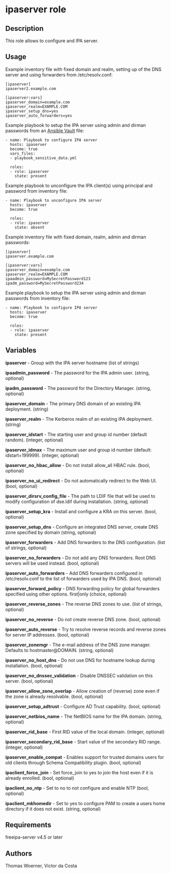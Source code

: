 ipaserver role
==============

Description
-----------

This role allows to configure and IPA server.

Usage
-----

Example inventory file with fixed domain and realm, setting up of the DNS server and using forwarders from /etc/resolv.conf:

    [ipaserver]
    ipaserver2.example.com

    [ipaserver:vars]
    ipaserver_domain=example.com
    ipaserver_realm=EXAMPLE.COM
    ipaserver_setup_dns=yes
    ipaserver_auto_forwarders=yes

Example playbook to setup the IPA server using admin and dirman passwords from an [Ansible Vault](http://docs.ansible.com/ansible/latest/playbooks_vault.html) file:

    - name: Playbook to configure IPA server
      hosts: ipaserver
      become: true
      vars_files:
      - playbook_sensitive_data.yml

      roles:
      - role: ipaserver
        state: present

Example playbook to unconfigure the IPA client(s) using principal and password from inventory file:

    - name: Playbook to unconfigure IPA server
      hosts: ipaserver
      become: true

      roles:
      - role: ipaserver
        state: absent

Example inventory file with fixed domain, realm, admin and dirman passwords:

    [ipaserver]
    ipaserver.example.com

    [ipaserver:vars]
    ipaserver_domain=example.com
    ipaserver_realm=EXAMPLE.COM
    ipaadmin_password=MySecretPassword123
    ipadm_password=MySecretPassword234

Example playbook to setup the IPA server using admin and dirman passwords from inventory file:

    - name: Playbook to configure IPA server
      hosts: ipaserver
      become: true

      roles:
      - role: ipaserver
        state: present

Variables
---------

**ipaserver** - Group with the IPA server hostname
 (list of strings)

**ipaadmin_password** - The password for the IPA admin user.
 (string, optional)

 **ipadm_password** - The password for the  Directory Manager.
 (string, optional)

**ipaserver_domain** - The primary DNS domain of an existing IPA deployment.
 (string)

**ipaserver_realm** - The Kerberos realm of an existing IPA deployment.
 (string)

**ipaserver_idstart** - The starting user and group id number (default random).
 (integer, optional)

**ipaserver_idmax** - The maximum user and group id number (default: idstart+199999).
 (integer, optional)

**ipaserver_no_hbac_allow** - Do not install allow_all HBAC rule.
 (bool, optional)

**ipaserver_no_ui_redirect** - Do not automatically redirect to the Web UI.
 (bool, optional)

**ipaserver_dirsrv_config_file** - The path to LDIF file that will be used to modify configuration of dse.ldif during installation.
 (string, optional)

**ipaserver_setup_kra** - Install and configure a KRA on this server.
 (bool, optional)

**ipaserver_setup_dns** - Configure an integrated DNS server, create DNS zone specified by domain
 (string, optional)

**ipaserver_forwarders** - Add DNS forwarders to the DNS configuration.
 (list of strings, optional)

**ipaserver_no_forwarders** - Do not add any DNS forwarders. Root DNS servers will be used instead.
 (bool, optional)

**ipaserver_auto_forwarders** - Add DNS forwarders configured in /etc/resolv.conf to the list of forwarders used by IPA DNS.
 (bool, optional)

**ipaserver_forward_policy** - DNS forwarding policy for global forwarders specified using other options. first|only
 (choice, optional)

**ipaserver_reverse_zones** - The reverse DNS zones to use.
 (list of strings, optional)

**ipaserver_no_reverse** - Do not create reverse DNS zone.
 (bool, optional)

**ipaserver_auto_reverse** - Try to resolve reverse records and reverse zones for server IP addresses.
 (bool, optional)

**ipaserver_zonemgr** - The e-mail address of the DNS zone manager. Defaults to hostmaster@DOMAIN.
 (string, optional)

**ipaserver_no_host_dns** - Do not use DNS for hostname lookup during installation.
 (bool, optional)

**ipaserver_no_dnssec_validation** - Disable DNSSEC validation on this server.
 (bool, optional)

**ipaserver_allow_zone_overlap** - Allow creation of (reverse) zone even if the zone is already resolvable.
 (bool, optional)

**ipaserver_setup_adtrust** - Configure AD Trust capability.
 (bool, optional)

**ipaserver_netbios_name** - The NetBIOS name for the IPA domain.
 (string, optional)

**ipaserver_rid_base** - First RID value of the local domain.
 (integer, optional)

**ipaserver_secondary_rid_base** - Start value of the secondary RID range.
 (integer, optional)

**ipaserver_enable_compat** - Enables support for trusted domains users for old clients through Schema Compatibility plugin.
 (bool, optional)

**ipaclient_force_join** - Set force_join to yes to join the host even if it is already enrolled.
 (bool, optional)

**ipaclient_no_ntp** - Set to no to not configure and enable NTP
 (bool, optional)

**ipaclient_mkhomedir** - Set to yes to configure PAM to create a users home directory if it does not exist.
 (string, optional)

Requirements
------------

freeipa-server v4.5 or later

Authors
-------

Thomas Woerner, Victor da Costa
